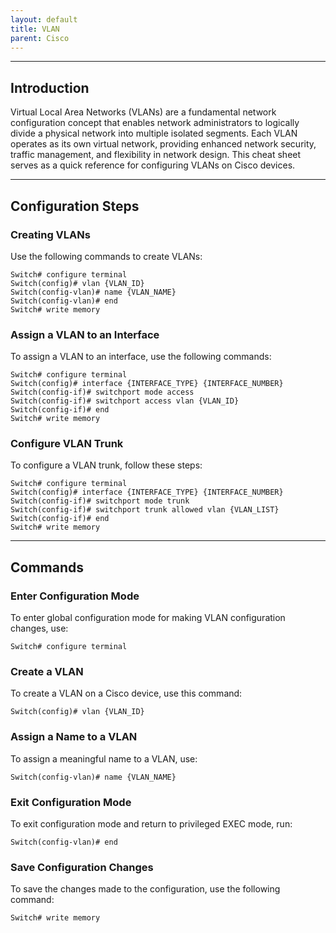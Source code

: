 ```yaml
---
layout: default
title: VLAN
parent: Cisco
---
```


______________________________________________________________________

## Introduction

Virtual Local Area Networks (VLANs) are a fundamental network configuration concept that enables network administrators to logically divide a physical network into multiple isolated segments. Each VLAN operates as its own virtual network, providing enhanced network security, traffic management, and flexibility in network design. This cheat sheet serves as a quick reference for configuring VLANs on Cisco devices.

______________________________________________________________________

## Configuration Steps

### Creating VLANs

Use the following commands to create VLANs:

```
Switch# configure terminal
Switch(config)# vlan {VLAN_ID}
Switch(config-vlan)# name {VLAN_NAME}
Switch(config-vlan)# end
Switch# write memory
```

### Assign a VLAN to an Interface

To assign a VLAN to an interface, use the following commands:

```
Switch# configure terminal
Switch(config)# interface {INTERFACE_TYPE} {INTERFACE_NUMBER}
Switch(config-if)# switchport mode access
Switch(config-if)# switchport access vlan {VLAN_ID}
Switch(config-if)# end
Switch# write memory
```

### Configure VLAN Trunk

To configure a VLAN trunk, follow these steps:

```
Switch# configure terminal
Switch(config)# interface {INTERFACE_TYPE} {INTERFACE_NUMBER}
Switch(config-if)# switchport mode trunk
Switch(config-if)# switchport trunk allowed vlan {VLAN_LIST}
Switch(config-if)# end
Switch# write memory
```

______________________________________________________________________

## Commands

### Enter Configuration Mode

To enter global configuration mode for making VLAN configuration changes, use:

```
Switch# configure terminal
```

### Create a VLAN

To create a VLAN on a Cisco device, use this command:

```
Switch(config)# vlan {VLAN_ID}
```

### Assign a Name to a VLAN

To assign a meaningful name to a VLAN, use:

```
Switch(config-vlan)# name {VLAN_NAME}
```

### Exit Configuration Mode

To exit configuration mode and return to privileged EXEC mode, run:

```
Switch(config-vlan)# end
```

### Save Configuration Changes

To save the changes made to the configuration, use the following command:

```
Switch# write memory
```
